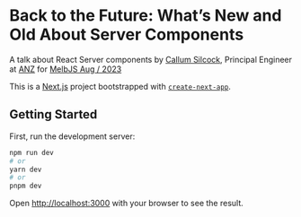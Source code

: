 # Back to the Future: What’s New and Old About Server Components

A talk about React Server components by [Callum Silcock](https://csi.lk), Principal Engineer at [ANZ](https://plus.anz) for [MelbJS Aug / 2023](https://melbjs.com/)

This is a [Next.js](https://nextjs.org/) project bootstrapped with [`create-next-app`](https://github.com/vercel/next.js/tree/canary/packages/create-next-app).

## Getting Started

First, run the development server:

```bash
npm run dev
# or
yarn dev
# or
pnpm dev
```

Open [http://localhost:3000](http://localhost:3000) with your browser to see the result.

